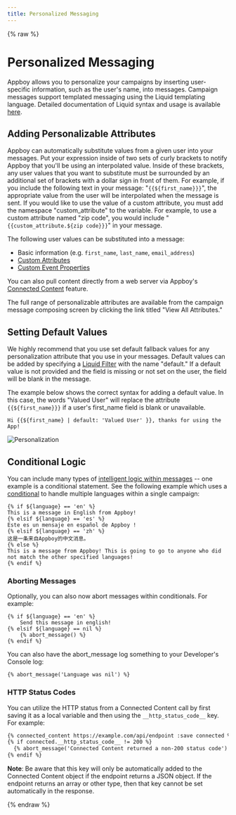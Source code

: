 ```yaml
---
title: Personalized Messaging
---
```

{% raw %}

# Personalized Messaging

Appboy allows you to personalize your campaigns by inserting user-specific information, such as the user's name, into messages. Campaign messages support templated messaging using the Liquid templating language. Detailed documentation of Liquid syntax and usage is available [here][1].

## Adding Personalizable Attributes

Appboy can automatically substitute values from a given user into your messages. Put your expression inside of two sets of curly brackets to notify Appboy that you'll be using an interpolated value. Inside of these brackets, any user values that you want to substitute must be surrounded by an additional set of brackets with a dollar sign in front of them. For example, if you include the following text in your message: "`{{${first_name}}}`", the appropriate value from the user will be interpolated when the message is sent. If you would like to use the value of a custom attribute, you must add the namespace "custom_attribute" to the variable. For example, to use a custom attribute named "zip code", you would include "`{{custom_attribute.${zip code}}}`" in your message.

The following user values can be substituted into a message:

- Basic information (e.g. `first_name`, `last_name`, `email_address`)
- [Custom Attributes][2]
- [Custom Event Properties][11]

You can also pull content directly from a web server via Appboy's [Connected Content][9] feature.

The full range of personalizable attributes are available from the campaign message composing screen by clicking the link titled "View All Attributes."

## Setting Default Values

We highly recommend that you use set default fallback values for any personalization attribute that you use in your messages. Default values can be added by specifying a [Liquid Filter][3] with the name "default." If a default value is not provided and the field is missing or not set on the user, the field will be blank in the message.

The example below shows the correct syntax for adding a default value. In this case, the words "Valued User" will replace the attribute `{{${first_name}}}` if a user's first_name field is blank or unavailable.

```
Hi {{${first_name} | default: 'Valued User' }}, thanks for using the App!
```

![Personalization][4]

## Conditional Logic
You can include many types of [intelligent logic within messages][1] -- one example is a conditional statement. See the following example which uses a [conditional][8] to handle multiple languages within a single campaign:

```
{% if ${language} == 'en' %}
This is a message in English from Appboy!
{% elsif ${language} == 'es' %}
Este es un mensaje en español de Appboy !
{% elsif ${language} == 'zh' %}
这是一条来自Appboy的中文消息。
{% else %}
This is a message from Appboy! This is going to go to anyone who did not match the other specified languages!
{% endif %}
```

### Aborting Messages
Optionally, you can also now abort messages within conditionals. For example:

```
{% if ${language} == 'en' %}
	Send this message in english!
{% elsif ${language} == nil %}
	{% abort_message() %}
{% endif %}
```

You can also have the abort_message log something to your Developer's Console log:

```
{% abort_message('Language was nil') %}
```

### HTTP Status Codes

You can utilize the HTTP status from a Connected Content call by first saving it as a local variable and then using the `__http_status_code__` key. For example:

```html
{% connected_content https://example.com/api/endpoint :save connected %}
{% if connected.__http_status_code__ != 200 %}
  {% abort_message('Connected Content returned a non-200 status code') %}
{% endif %}
```

__Note__: Be aware that this key will only be automatically added to the Connected Content object if the endpoint returns a JSON object. If the endpoint returns an array or other type, then that key cannot be set automatically in the response.

{% endraw %}

[1]: http://docs.shopify.com/themes/liquid-documentation/basics
[2]: https://documentation.appboy.com/User_Data_Collection/Best_Practices#attributeoverview
[3]: http://docs.shopify.com/themes/liquid-documentation/filters
[4]: /assets/img/Personalization_screenshot.png
[8]: http://docs.shopify.com/themes/liquid-documentation/tags/control-flow-tags "Control Flow Tags"
[9]: #connected-content
[10]: /assets/img/Connected_Content_Syntax.png "Connected Content Syntax Usage Example"
[11]: /Data_and_Analytics/#custom-event-properties
